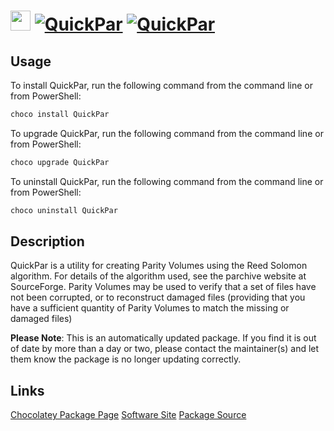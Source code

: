 ﻿# <img src="https://cdn.rawgit.com/mkevenaar/chocolatey-packages/master/icons/QuickPar.png" width="32" height="32"/> [![QuickPar](https://img.shields.io/chocolatey/v/QuickPar.svg?label=QuickPar)](https://chocolatey.org/packages/QuickPar) [![QuickPar](https://img.shields.io/chocolatey/dt/QuickPar.svg)](https://chocolatey.org/packages/QuickPar)

## Usage
To install QuickPar, run the following command from the command line or from PowerShell:
```powershell
choco install QuickPar
```

To upgrade QuickPar, run the following command from the command line or from PowerShell:
```powershell
choco upgrade QuickPar
```

To uninstall QuickPar, run the following command from the command line or from PowerShell:
```powershell
choco uninstall QuickPar
```

## Description
QuickPar is a utility for creating Parity Volumes using the Reed Solomon algorithm. For details of the algorithm used, see the parchive website at SourceForge. Parity Volumes may be used to verify that a set of files have not been corrupted, or to reconstruct damaged files (providing that you have a sufficient quantity of Parity Volumes to match the missing or damaged files)

**Please Note**: This is an automatically updated package. If you find it is 
out of date by more than a day or two, please contact the maintainer(s) and
let them know the package is no longer updating correctly.

## Links
[Chocolatey Package Page](https://chocolatey.org/packages/QuickPar)
[Software Site](http://www.quickpar.org.uk)
[Package Source](https://github.com/mkevenaar/chocolatey-packages/tree/master/manual/QuickPar)

